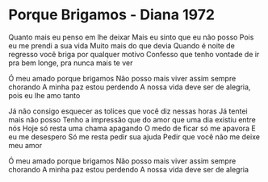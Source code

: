 # Porque Brigamos - Diana 1972

Quanto mais eu penso em lhe deixar
Mais eu sinto que eu não posso
Pois eu me prendi a sua vida
Muito mais do que devia
Quando é noite de regresso você briga por qualquer motivo
Confesso que tenho vontade de ir pra bem longe, pra nunca mais
te ver

Ó meu amado porque brigamos
Não posso mais viver assim sempre chorando
A minha paz estou perdendo
A nossa vida deve ser de alegria, pois eu lhe amo tanto

Já não consigo esquecer as tolices que você diz nessas horas
Já tentei mais não posso
Tenho a impressão que do amor que uma dia existiu entre nós
Hoje só resta uma chama apagando
O medo de ficar só me apavora
E eu me desespero
Só me resta pedir sua ajuda
Pedir que você não me deixe meu amor

Ó meu amado porque brigamos
Não posso mais viver assim sempre chorando
A minha paz estou perdendo
A nossa vida deve ser de alegria
